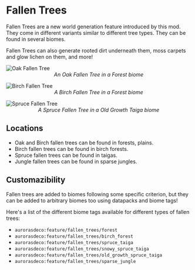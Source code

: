 # Fallen Trees

<!--description:Fallen trees are a world generation feature introduced in Aurora's Decorations, they come in different variants.-->
<!--thumbnail:images/worldgen/features/fallen_oak_tree.png;A picture of a fallen oak tree in a forest.;large-->

Fallen Trees are a new world generation feature introduced by this mod.
They come in different variants similar to different tree types.
They can be found in several biomes.

Fallen Trees can also generate rooted dirt underneath them, moss carpets and glow lichen on them, and more!

![Oak Fallen Tree](../../../images/worldgen/features/fallen_oak_tree.png)
*<span style="text-align: center; display: block">An Oak Fallen Tree in a Forest biome</span>*

![Birch Fallen Tree](../../../images/worldgen/features/fallen_birch_tree.png)
*<span style="text-align: center; display: block">A Birch Fallen Tree in a Forest biome</span>*

![Spruce Fallen Tree](../../../images/worldgen/features/fallen_spruce_tree.png)
*<span style="text-align: center; display: block">A Spruce Fallen Tree in a Old Growth Taiga biome</span>*

## Locations

- Oak and Birch fallen trees can be found in forests, plains.
- Birch fallen trees can be found in birch forests.
- Spruce fallen trees can be found in taigas.
- Jungle fallen trees can be found in sparse jungles.

## Customazibility

Fallen trees are added to biomes following some specific criterion,
but they can be added to arbitrary biomes too using datapacks and biome tags!

Here's a list of the different biome tags available for different types of fallen trees:

- `aurorasdeco:feature/fallen_trees/forest`
- `aurorasdeco:feature/fallen_trees/birch_forest`
- `aurorasdeco:feature/fallen_trees/spruce_taiga`
- `aurorasdeco:feature/fallen_trees/snowy_spruce_taiga`
- `aurorasdeco:feature/fallen_trees/old_growth_spruce_taiga`
- `aurorasdeco:feature/fallen_trees/sparse_jungle`
